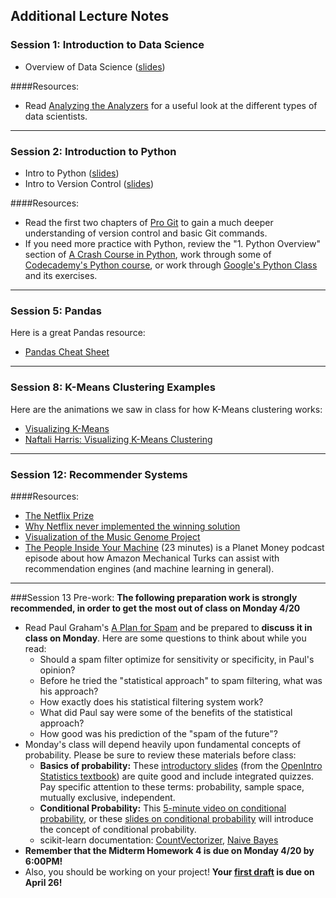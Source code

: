 ## Additional Lecture Notes


### Session 1: Introduction to Data Science

* Overview of Data Science ([slides](DAT13_lec01.pdf))

####Resources:
* Read [Analyzing the Analyzers](http://cdn.oreillystatic.com/oreilly/radarreport/0636920029014/Analyzing_the_Analyzers.pdf) for a useful look at the different types of data scientists.

---

### Session 2: Introduction to Python

* Intro to Python ([slides](DAT13_lec02_Intro_Python.pdf))
* Intro to Version Control ([slides](DAT13_lec02a-Version_Control.pdf))

####Resources:
* Read the first two chapters of [Pro Git](http://git-scm.com/book/en/v2) to gain a much deeper understanding of version control and basic Git commands.
* If you need more practice with Python, review the "1. Python Overview" section of [A Crash Course in Python](http://nbviewer.ipython.org/gist/rpmuller/5920182), work through some of [Codecademy's Python course](http://www.codecademy.com/en/tracks/python), or work through [Google's Python Class](https://developers.google.com/edu/python/) and its exercises.

---

### Session 5: Pandas

Here is a great Pandas resource:

* [Pandas Cheat Sheet](http://nbviewer.ipython.org/github/pybokeh/ipython_notebooks/blob/master/pandas/PandasCheatSheet.ipynb)

---

### Session 8: K-Means Clustering Examples

Here are the animations we saw in class for how K-Means clustering works:

* [Visualizing K-Means](http://tech.nitoyon.com/en/blog/2013/11/07/k-means/)
* [Naftali Harris: Visualizing K-Means Clustering](http://www.naftaliharris.com/blog/visualizing-k-means-clustering/)

---

### Session 12: Recommender Systems

####Resources:
* [The Netflix Prize](http://techblog.netflix.com/2012/04/netflix-recommendations-beyond-5-stars.html)
* [Why Netflix never implemented the winning solution](https://www.techdirt.com/blog/innovation/articles/20120409/03412518422/why-netflix-never-implemented-algorithm-that-won-netflix-1-million-challenge.shtml)
* [Visualization of the Music Genome Project](http://www.music-map.com/)
* [The People Inside Your Machine](http://www.npr.org/blogs/money/2015/01/30/382657657/episode-600-the-people-inside-your-machine) (23 minutes) is a Planet Money podcast episode about how Amazon Mechanical Turks can assist with recommendation engines (and machine learning in general).

---

###Session 13 Pre-work:
**The following preparation work is strongly recommended, in order to get the most out of class on Monday 4/20**

* Read Paul Graham's [A Plan for Spam](http://www.paulgraham.com/spam.html) and be prepared to **discuss it in class on Monday**. Here are some questions to think about while you read:
    * Should a spam filter optimize for sensitivity or specificity, in Paul's opinion?
    * Before he tried the "statistical approach" to spam filtering, what was his approach?
    * How exactly does his statistical filtering system work?
    * What did Paul say were some of the benefits of the statistical approach?
    * How good was his prediction of the "spam of the future"?
* Monday's class will depend heavily upon fundamental concepts of probability. Please be sure to review these materials before class:
    * **Basics of probability:** These [introductory slides](https://docs.google.com/presentation/d/1cM2dVbJgTWMkHoVNmYlB9df6P2H8BrjaqAcZTaLe9dA/edit#slide=id.gfc3caad2_00) (from the [OpenIntro Statistics textbook](https://www.openintro.org/stat/textbook.php?stat_book=os)) are quite good and include integrated quizzes. Pay specific attention to these terms: probability, sample space, mutually exclusive, independent.
    * **Conditional Probability:** This [5-minute video on conditional probability](https://www.youtube.com/watch?v=Zxm4Xxvzohk), or these [slides on conditional probability](https://docs.google.com/presentation/d/1psUIyig6OxHQngGEHr3TMkCvhdLInnKnclQoNUr4G4U/edit#slide=id.gfc69f484_00) will introduce the concept of conditional probability.
    * scikit-learn documentation: [CountVectorizer](http://scikit-learn.org/stable/modules/generated/sklearn.feature_extraction.text.CountVectorizer.html), [Naive Bayes](http://scikit-learn.org/stable/modules/naive_bayes.html)
* **Remember that the Midterm Homework 4 is due on Monday 4/20 by 6:00PM!**
* Also, you should be working on your project! **Your [first draft](https://github.com/ga-students/DAT_SF_13/blob/master/project/dat_project.md#april-26-first-draft-due) is due on April 26!**